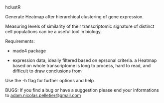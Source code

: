 hclustR

Generate Heatmap after hierarchical clustering of gene expression. 

Measuring levels of similarity of their transcriptomic signature of distinct cell populations can be a useful tool in biology. 





Requirements:
  - made4 package 

  - expression data, ideally filtered based on eprsonal criteria. a Heatmap based on whole transcriptome is long to process, hard to read, and difficult to draw conclusions from 

  





Use the -h flag for further options and help




BUGS:
If you find a bug or have a suggestion please end your informations to adam.nicolas.pelletier@gmail.com




